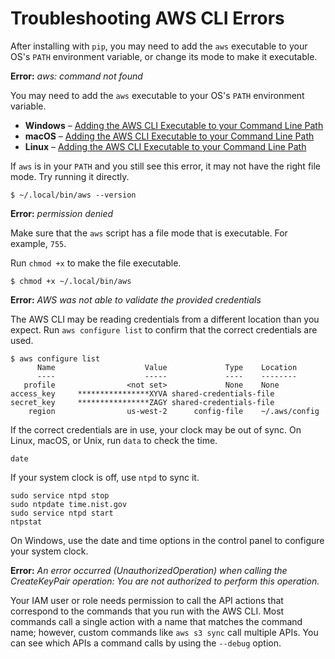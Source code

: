# Troubleshooting AWS CLI Errors<a name="troubleshooting"></a>

After installing with `pip`, you may need to add the `aws` executable to your OS's `PATH` environment variable, or change its mode to make it executable\.

**Error:** *aws: command not found*

You may need to add the `aws` executable to your OS's `PATH` environment variable\.
+ **Windows** – [Adding the AWS CLI Executable to your Command Line Path](install-windows.md#awscli-install-windows-path)
+ **macOS** – [Adding the AWS CLI Executable to your Command Line Path](install-macos.md#awscli-install-osx-path)
+ **Linux** – [Adding the AWS CLI Executable to your Command Line Path](install-linux.md#install-linux-path)

If `aws` is in your `PATH` and you still see this error, it may not have the right file mode\. Try running it directly\.

```
$ ~/.local/bin/aws --version
```

**Error:** *permission denied*

Make sure that the `aws` script has a file mode that is executable\. For example, `755`\.

Run `chmod +x` to make the file executable\.

```
$ chmod +x ~/.local/bin/aws
```

**Error:** *AWS was not able to validate the provided credentials*

The AWS CLI may be reading credentials from a different location than you expect\. Run `aws configure list` to confirm that the correct credentials are used\.

```
$ aws configure list
      Name                    Value             Type    Location
      ----                    -----             ----    --------
   profile                <not set>             None    None
access_key     ****************XYVA shared-credentials-file
secret_key     ****************ZAGY shared-credentials-file
    region                us-west-2      config-file    ~/.aws/config
```

If the correct credentials are in use, your clock may be out of sync\. On Linux, macOS, or Unix, run `data` to check the time\.

```
date
```

If your system clock is off, use `ntpd` to sync it\.

```
sudo service ntpd stop
sudo ntpdate time.nist.gov
sudo service ntpd start
ntpstat
```

On Windows, use the date and time options in the control panel to configure your system clock\.

**Error:** *An error occurred \(UnauthorizedOperation\) when calling the *CreateKeyPair* operation: You are not authorized to perform this operation\.*

Your IAM user or role needs permission to call the API actions that correspond to the commands that you run with the AWS CLI\. Most commands call a single action with a name that matches the command name; however, custom commands like `aws s3 sync` call multiple APIs\. You can see which APIs a command calls by using the `--debug` option\.